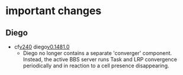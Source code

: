# important changes

## Diego
- cf[v240](https://bosh.io/releases/github.com/cloudfoundry/cf-release?version=240) diego[v0.1481.0](https://github.com/cloudfoundry/diego-release/releases/tag/v0.1481.0) 
  - Diego no longer contains a separate 'converger' component. Instead, the active BBS server runs Task and LRP convergence periodically and in reaction to a cell presence disappearing.
